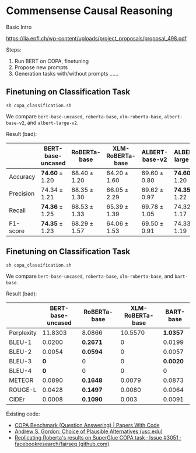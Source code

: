 ﻿# Commensense Causal Reasoning

Basic Intro

https://lia.epfl.ch/wp-content/uploads/project_proposals/proposal_498.pdf

Steps:

1. Run BERT on COPA, finetuning
2. Propose new prompts
3. Generation tasks with/without prompts
......

## Finetuning on Classification Task

```shell
sh copa_classification.sh
```

We compare `bert-base-uncased`, `roberta-base`, `xlm-roberta-base`, `albert-base-v2`, and `albert-large-v2`.

Result (bad):

|           | BERT-base-uncased | RoBERTa-base | XLM-RoBERTa-base | ALBERT-base-v2 | ALBERT-large-v2 |
| --------- | ----------------- | ------------ | --------------- | --------------- | --------------- |
| Accuracy  |          $\bm{74.60}\pm1.20$         |       $68.40\pm1.20$       |        $64.20\pm1.60$         |        $69.60\pm0.80$         |        $\bm{74.60}\pm1.20$         |
| Precision |           ${74.34}\pm1.21$        |        $68.35\pm1.30$      |         $66.05\pm2.29$        |        $69.62\pm0.97$         |        $\bm{74.35}\pm1.22$         |
| Recall    |            $\bm{74.36}\pm1.25$       |         $68.53\pm1.33$     |         $65.39\pm1.39$        |        $69.78\pm1.05$         |        $74.32\pm1.17$         |
| F1-score  |          $\bm{74.35}\pm1.23$         |        $68.29\pm1.57$      |          $64.06\pm1.53$       |        $69.50\pm0.91$         |        $74.33\pm1.19$         |

## Finetuning on Classification Task

```shell
sh copa_classification.sh
```

We compare `bert-base-uncased`, `roberta-base`, `xlm-roberta-base`, and `bart-base`.

Result (bad):

|           | BERT-base-uncased | RoBERTa-base | XLM-RoBERTa-base | BART-base |
| --------- | ----------------- | ------------ | --------------- | --------------- |
| Perplexity  |          ${11.8303}$         |       $8.0866$       |        $10.5570$         |        $\bm{1.0357}$         |
| BLEU-1 |           ${0.0200}$        |        $\bm{0.2671}$      |         $0$        |        $0.0199$         |
| BLEU-2    |            ${0.0054}$       |         $\bm{0.0594}$     |         $0$        |        $0.0057$         |
| BLEU-3  |          $\bm{0}$         |        $0$      |          $0$       |        $\bm{0.0020}$         |
| BLEU-4  |          $\bm{0}$         |        $0$      |          $0$       |        $0$         |
| METEOR  |          ${0.0890}$         |        $\bm{0.1648}$      |          $0.0079$       |        $0.0873$         |
| ROUGE-L  |          ${0.0428}$         |        $\bm{0.1497}$      |          $0.0080$       |        $0.0064$         |
| CIDEr  |          ${0.0008}$         |        $\bm{0.1090}$      |          $0.003$       |        $0.0091$         |

Existing code:

- [COPA Benchmark (Question Answering) | Papers With Code](https://paperswithcode.com/sota/question-answering-on-copa?p=deberta-decoding-enhanced-bert-with)
- [Andrew S. Gordon: Choice of Plausible Alternatives (usc.edu)](https://people.ict.usc.edu/~gordon/copa.html)
- [Replicating Roberta's results on SuperGlue COPA task · Issue #3051 · facebookresearch/fairseq (github.com)](https://github.com/facebookresearch/fairseq/issues/3051)
